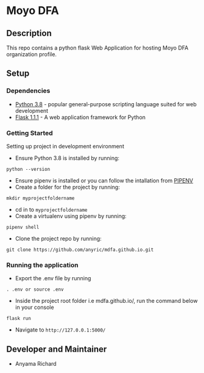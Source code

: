# Moyo DFA
## Description
This repo contains a python flask Web Application for hosting Moyo DFA organization profile.

## Setup
### Dependencies
* [Python 3.8](https://www.python.org/) - popular general-purpose scripting language suited for web development
* [Flask 1.1.1](http://flask.palletsprojects.com/en/1.1.x/) - A web application framework for Python

### Getting Started
Setting up project in development environment
* Ensure Python 3.8 is installed by running:
```
python --version
```
* Ensure pipenv is installed or you can follow the intallation from [PIPENV](https://docs.pipenv.org/)
* Create a folder for the project by running:
```
mkdir myprojectfoldername
```
* cd in to `myprojectfoldername`
* Create a virtualenv using pipenv by running:
```
pipenv shell
```
* Clone the project repo by running:
```
git clone https://github.com/anyric/mdfa.github.io.git
```

### Running the application
* Export the .env file by running 
```
. .env or source .env
```
* Inside the project root folder i.e mdfa.github.io/, run the command below in your console
```
flask run
```
* Navigate to `http://127.0.0.1:5000/`

## Developer and Maintainer
* Anyama Richard